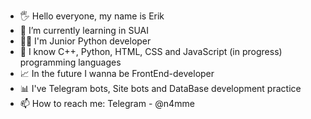 - 🖐️ Hello everyone, my name is Erik
- 🌱 I’m currently learning in SUAI
- 👨‍💻 I'm Junior Python developer
- 📄 I know C++, Python, HTML, CSS and JavaScript (in progress) programming languages
- 📈 In the future I wanna be FrontEnd-developer
- 📊 I've Telegram bots, Site bots and DataBase development practice
- 📫 How to reach me: Telegram - @n4mme
